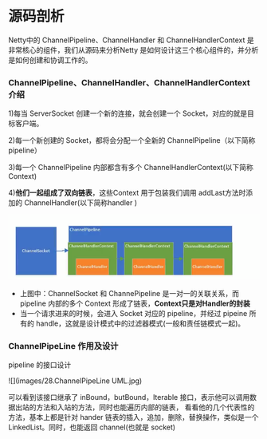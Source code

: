 # 源码剖析

Netty中的 ChannelPipeline、ChannelHandler 和 ChannelHandlerContext 是非常核心的组件，我们从源码来分析Netty 是如何设计这三个核心组件的，并分析是如何创建和协调工作的。

### ChannelPipeline、ChannelHandler、ChannelHandlerContext 介绍

1)每当 ServerSocket 创建一个新的连接，就会创建一个 Socket，对应的就是目标客户端。

2)每一个新创建的 Socket，都将会分配一个全新的 ChannelPipeline（以下简称 pipeline）

3)每一个 ChannelPipeline 内部都含有多个 ChannelHandlerContext(以下简称 Context)

4)**他们一起组成了双向链表**，这些Context 用于包装我们调用 addLast方法时添加的 ChannelHandler(以下简称handler )

![](images/27.三者关系示意图.jpg)

- 上图中：ChannelSocket 和  ChannePipeline 是一对一的关联关系，而 pipeline 内部的多个 Context 形成了链表，**Context只是对Handler的封装**
- 当一个请求进来的时候，会进入 Socket 对应的 pipeline，并经过 pipeine 所有的 handle，这就是设计模式中的过滤器模式(一般和责任链模式一起)。

### ChannelPipeLine 作用及设计

pipeline 的接口设计

![](images/28.ChannelPipeLine UML.jpg)

可以看到该接口继承了 inBound，butBound，Iterable 接口，表示他可以调用数据出站的方法和入站的方法，同时也能遍历内部的链表， 看看他的几个代表性的方法，基本上都是针对 hander 链表的插入，追加，删除，替换操作，类似是一个 LinkedList。同时，也能返回 channel(也就是 socket)









